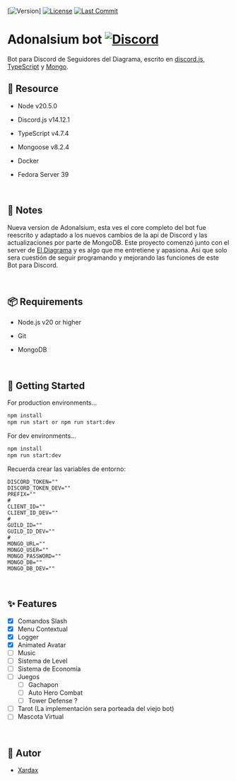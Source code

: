 [![Version](https://img.shields.io/badge/Curren_version-5.2.2-blue)] 
[![License](https://img.shields.io/badge/licence-GNU-green)](https://github.com/Neodoomed/AdonalsiumV14.2/blob/master/LICENSE)
[![Last Commit](https://img.shields.io/github/last-commit/Neodoomed/AdonalsiumV14.2.svg)](https://github.com/Neodoomed/AdonalsiumV14.2/commits)

# Adonalsium bot [![Discord](https://img.shields.io/badge/Discor-El%20Diagrama-blue?style=flat&logo=discord&link=https://discord.com/invite/3x8uMdpeHR)](https://discord.com/invite/3x8uMdpeHR)

<p align="center">
    
Bot para Discord de Seguidores del Diagrama, escrito en [discord.js](https://discord.js.org), [TypeScript](https://www.typescriptlang.org/) y [Mongo](https://www.mongodb.com).

</p>

## 🔗 Resource

- Node v20.5.0
- Discord.js v14.12.1
- TypeScript v4.7.4
- Mongoose v8.2.4
- Docker
- Fedora Server 39

  <br/>

## 📝 Notes

Nueva version de Adonalsium, esta ves el core completo del bot fue reescrito y adaptado a los nuevos cambios de la api de Discord y 
las actualizaciones por parte de MongoDB. 
Este proyecto comenzó junto con el server de [El Diagrama](https://discord.com/invite/3x8uMdpeHR) y es algo que me entretiene y apasiona. Asi que solo sera cuestión de seguir
programando y mejorando las funciones de este Bot para Discord.

<br/>

## 📦 Requirements

- Node.js v20 or higher
- Git
- MongoDB

  <br/>

## 🚀 Getting Started

For production environments...

~~~sh
npm install
npm run start or npm run start:dev
~~~

For dev environments...

~~~sh
npm install
npm run start:dev
~~~

Recuerda crear las variables de entorno:

~~~
DISCORD_TOKEN=""
DISCORD_TOKEN_DEV=""
PREFIX=""
#
CLIENT_ID=""
CLIENT_ID_DEV=""
#
GUILD_ID=""
GUILD_ID_DEV=""
#
MONGO_URL=""
MONGO_USER=""
MONGO_PASSWORD=""
MONGO_DB=""
MONGO_DB_DEV=""
~~~

<br/>

## ✨ Features

- [x] Comandos Slash
- [x] Menu Contextual
- [x] Logger
- [x] Animated Avatar
- [ ] Music
- [ ] Sistema de Level
- [ ] Sistema de Economía
- [ ] Juegos
    - [ ] Gachapon
    - [ ] Auto Hero Combat
    - [ ] Tower Defense ?
- [ ] Tarot (La implementación sera porteada del viejo bot)
- [ ] Mascota Virtual

<br/>

## 💾 Autor

- [Xardax](https://github.com/Neodoomed/)

